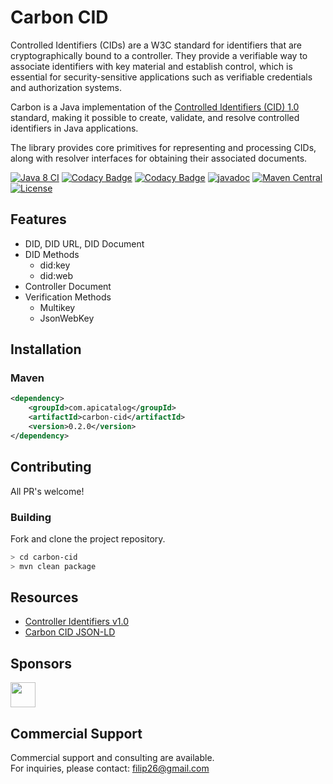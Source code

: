 # Carbon CID

Controlled Identifiers (CIDs) are a W3C standard for identifiers that are cryptographically bound to a controller. They provide a verifiable way to associate identifiers with key material and establish control, which is essential for security-sensitive applications such as verifiable credentials and authorization systems.  

Carbon is a Java implementation of the [Controlled Identifiers (CID) 1.0](https://www.w3.org/TR/cid) standard, making it possible to create, validate, and resolve controlled identifiers in Java applications.  

The library provides core primitives for representing and processing CIDs, along with resolver interfaces for obtaining their associated documents.


[![Java 8 CI](https://github.com/filip26/carbon-cid/actions/workflows/java8-build.yml/badge.svg)](https://github.com/filip26/carbon-cid/actions/workflows/java8-build.yml)
[![Codacy Badge](https://app.codacy.com/project/badge/Grade/dd79aafc6eb14ed18f2217de62585ba7)](https://app.codacy.com/gh/filip26/carbon-cid/dashboard?utm_source=gh&utm_medium=referral&utm_content=&utm_campaign=Badge_grade)
[![Codacy Badge](https://app.codacy.com/project/badge/Coverage/dd79aafc6eb14ed18f2217de62585ba7)](https://app.codacy.com/gh/filip26/carbon-cid/dashboard?utm_source=gh&utm_medium=referral&utm_content=&utm_campaign=Badge_coverage)
[![javadoc](https://javadoc.io/badge2/com.apicatalog/carbon-cid/javadoc.svg)](https://javadoc.io/doc/com.apicatalog/carbon-did)
[![Maven Central](https://img.shields.io/maven-central/v/com.apicatalog/carbon-cid.svg?label=Maven%20Central)](https://search.maven.org/search?q=g:com.apicatalog%20AND%20a:carbon-cid)
[![License](https://img.shields.io/badge/License-Apache%202.0-blue.svg)](https://opensource.org/licenses/Apache-2.0)


## Features

* DID, DID URL, DID Document
* DID Methods
  * did:key
  * did:web
* Controller Document
* Verification Methods
  * Multikey
  * JsonWebKey

## Installation

### Maven

```xml
<dependency>
    <groupId>com.apicatalog</groupId>
    <artifactId>carbon-cid</artifactId>
    <version>0.2.0</version>
</dependency>
```

## Contributing

All PR's welcome!


### Building

Fork and clone the project repository.

```bash
> cd carbon-cid
> mvn clean package
```

## Resources

- [Controller Identifiers v1.0](https://www.w3.org/TR/cid)
- [Carbon CID JSON-LD](https://github.com/filip26/carbon-cid-json-ld)

## Sponsors

<a href="https://github.com/digitalbazaar">
  <img src="https://avatars.githubusercontent.com/u/167436?s=200&v=4" width="40" />
</a> 

## Commercial Support

Commercial support and consulting are available.  
For inquiries, please contact: filip26@gmail.com

